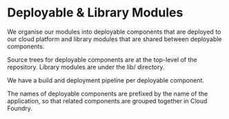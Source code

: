 # Deployable & Library Modules

We organise our modules into deployable components that are deployed to our cloud platform and library modules that are shared between deployable components.

Source trees for deployable components are at the top-level of the repository.  Library modules are under the lib/ directory.

We have a build and deployment pipeline per deployable component.

The names of deployable components are prefixed by the name of the application, so that related components are grouped together in Cloud Foundry.
